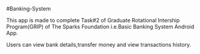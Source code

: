 #Banking-System

This app is made to complete Task#2 of Graduate Rotational Intership Program(GRIP) of The Sparks Foundation i.e.Basic Banking System Android App.

Users can view bank details,transfer money and view transactions history.

